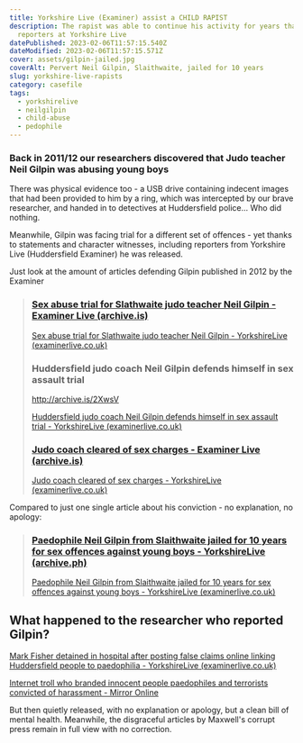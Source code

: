 ```yaml
---
title: Yorkshire Live (Examiner) assist a CHILD RAPIST
description: The rapist was able to continue his activity for years thanks to
  reporters at Yorkshire Live
datePublished: 2023-02-06T11:57:15.540Z
dateModified: 2023-02-06T11:57:15.571Z
cover: assets/gilpin-jailed.jpg
coverAlt: Pervert Neil Gilpin, Slaithwaite, jailed for 10 years
slug: yorkshire-live-rapists
category: casefile
tags:
  - yorkshirelive
  - neilgilpin
  - child-abuse
  - pedophile
---
```

### B﻿ack in 2011/12 our researchers discovered that Judo teacher Neil Gilpin was abusing young boys

There was physical evidence too - a USB drive containing indecent images that had been provided to him by a ring, which was intercepted by our brave researcher, and handed in to detectives at Huddersfield police...  Who did nothing.

M﻿eanwhile, Gilpin was facing trial for a different set of offences - yet thanks to statements and character witnesses, including reporters from Yorkshire Live (Huddersfield Examiner) he was released.

J﻿ust look at the amount of articles defending Gilpin published in 2012 by the Examiner

> ### ﻿[Sex abuse trial for Slathwaite judo teacher Neil Gilpin - Examiner Live (archive.is)](https://archive.is/EaCm0)
>
> [Sex abuse trial for Slathwaite judo teacher Neil Gilpin - YorkshireLive (examinerlive.co.uk)](https://www.examinerlive.co.uk/news/west-yorkshire-news/sex-abuse-trial-slathwaite-judo-4954632)
>
>
>
> ### Huddersfield judo coach Neil Gilpin defends himself in sex assault trial
>
> <http://archive.is/2XwsV>
>
> [Huddersfield judo coach Neil Gilpin defends himself in sex assault trial - YorkshireLive (examinerlive.co.uk)](https://www.examinerlive.co.uk/news/west-yorkshire-news/huddersfield-judo-coach-neil-gilpin-4944946)
>
>
>
> ### [Judo coach cleared of sex charges - Examiner Live (archive.is)](https://archive.is/wOjjQ)
>
> [Judo coach cleared of sex charges - YorkshireLive (examinerlive.co.uk)](https://www.examinerlive.co.uk/news/local-news/judo-coach-cleared-sex-charges-4945040)



C﻿ompared to just one single article about his conviction - no explanation, no apology:

> ### [Paedophile Neil Gilpin from Slaithwaite jailed for 10 years for sex offences against young boys - YorkshireLive (archive.ph)](https://archive.ph/cl4DR)
>
> [Paedophile Neil Gilpin from Slaithwaite jailed for 10 years for sex offences against young boys - YorkshireLive (examinerlive.co.uk)](https://www.examinerlive.co.uk/news/west-yorkshire-news/paedophile-neil-gilpin-slaithwaite-jailed-12212597)

## W﻿hat happened to the researcher who reported Gilpin?

[Mark Fisher detained in hospital after posting false claims online linking Huddersfield people to paedophilia - YorkshireLive (examinerlive.co.uk)](https://www.examinerlive.co.uk/news/west-yorkshire-news/mark-fisher-detained-huddersfield-paedophilia-8948683)

[Internet troll who branded innocent people paedophiles and terrorists convicted of harassment - Mirror Online](https://www.mirror.co.uk/news/uk-news/internet-troll-who-branded-innocent-5433295)

B﻿ut then quietly released, with no explanation or apology, but a clean bill of mental health. Meanwhile, the disgraceful articles by Maxwell's corrupt press remain in full view with no correction.